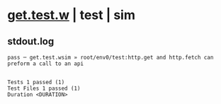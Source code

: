 # [get.test.w](../../../../../../examples/tests/sdk_tests/api/get.test.w) | test | sim

## stdout.log
```log
pass ─ get.test.wsim » root/env0/test:http.get and http.fetch can preform a call to an api
 
 
Tests 1 passed (1)
Test Files 1 passed (1)
Duration <DURATION>
```

